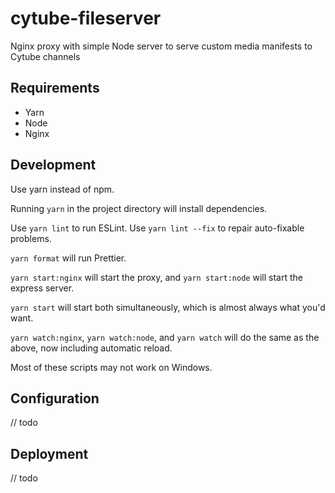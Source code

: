 # cytube-fileserver

Nginx proxy with simple Node server to serve custom media manifests to Cytube channels

## Requirements

- Yarn
- Node
- Nginx

## Development

Use yarn instead of npm.

Running `yarn` in the project directory will install dependencies.

Use `yarn lint` to run ESLint. Use `yarn lint --fix` to repair auto-fixable problems.

`yarn format` will run Prettier.

`yarn start:nginx` will start the proxy, and `yarn start:node` will start the express server.

`yarn start` will start both simultaneously, which is almost always what you'd want.

`yarn watch:nginx`, `yarn watch:node`, and `yarn watch` will do the same as the above,
now including automatic reload.

Most of these scripts may not work on Windows.

## Configuration

// todo

## Deployment

// todo